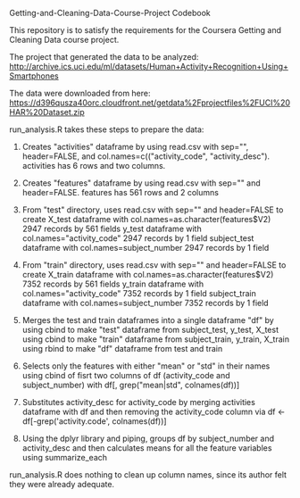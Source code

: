 Getting-and-Cleaning-Data-Course-Project Codebook


This repository is to satisfy the requirements for the Coursera Getting and Cleaning Data course project.
The project that generated the data to be analyzed:
http://archive.ics.uci.edu/ml/datasets/Human+Activity+Recognition+Using+Smartphones
The data were downloaded from here:
https://d396qusza40orc.cloudfront.net/getdata%2Fprojectfiles%2FUCI%20HAR%20Dataset.zip
run_analysis.R takes these steps to prepare the data:
1.	Creates "activities" dataframe by using read.csv with sep="", header=FALSE,
		and col.names=c(("activity_code", "activity_desc").
		activities has 6 rows and two columns.
2.	Creates "features" dataframe by using read.csv with sep="" and header=FALSE.
		features has 561 rows and 2 columns
3.	From "test" directory, uses read.csv with sep="" and header=FALSE to create
		X_test dataframe with col.names=as.character(features$V2)   2947 records by 561 fields
		y_test dataframe with col.names="activity_code"             2947 records by 1 field
		subject_test dataframe with col.names=subject_number        2947 records by 1 field
4.	From "train" directory, uses read.csv with sep="" and header=FALSE to create
		X_train dataframe with col.names=as.character(features$V2)   7352 records by 561 fields
		y_train dataframe with col.names="activity_code"             7352 records by 1 field
		subject_train dataframe with col.names=subject_number        7352 records by 1 field
5.	Merges the test and train dataframes into a single dataframe "df" by
		using cbind to make "test" dataframe from subject_test, y_test, X_test
		using cbind to make "train" dataframe from subject_train, y_train, X_train
		using rbind to make "df" dataframe from test and train
6.  Selects only the features with either "mean" or "std" in their names	
		using cbind of fisrt two columns of df (activity_code and subject_number)
		with df[, grep("mean|std", colnames(df))]
7.	Substitutes activity_desc for activity_code by merging activities dataframe with df
		and then removing the activity_code column via df <- df[-grep('activity.code', colnames(df))]
8.  Using the dplyr library and piping, groups df by subject_number and activity_desc
		and then calculates means for all the feature variables using summarize_each
run_analysis.R does nothing to clean up column names, since its author felt they were already adequate.		